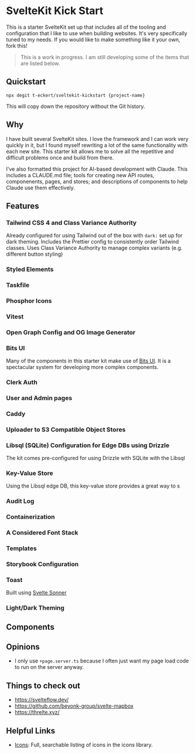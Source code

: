 # SvelteKit Kick Start

This is a starter SvelteKit set up that includes all of the tooling and configuration that I like to use when building websites. It's very specifically tuned to my needs. If you would like to make something like it your own, fork this!

> This is a work in progress. I am still developing some of the items that are listed below.

## Quickstart

```shell
npx degit t-eckert/sveltekit-kickstart {project-name}
```

This will copy down the repository without the Git history.

## Why

I have built several SvelteKit sites. I love the framework and I can work very quickly in it, but I found myself rewriting a lot of the same functionality with each new site. This starter kit allows me to solve all the repetitive and difficult problems once and build from there.

I've also formatted this project for AI-based development with Claude. This includes a CLAUDE.md file; tools for creating new API routes, componenents, pages, and stores; and descriptions of components to help Claude use them effectively.

## Features

### Tailwind CSS 4 and Class Variance Authority

Already configured for using Tailwind out of the box with `dark:` set up for dark theming. Includes the Prettier config to consistently order Tailwind classes. Uses Class Variance Authority to manage complex variants (e.g. different button styling)

### Styled Elements

### Taskfile

### Phosphor Icons

### Vitest

### Open Graph Config and OG Image Generator

### Bits UI

Many of the components in this starter kit make use of [Bits UI](https://www.bits-ui.com/). It is a spectacular system for developing more complex components.

### Clerk Auth

### User and Admin pages

### Caddy

### Uploader to S3 Compatible Object Stores

### Libsql (SQLite) Configuration for Edge DBs using Drizzle

The kit comes pre-configured for using Drizzle with SQLite with the Libsql

### Key-Value Store

Using the Libsql edge DB, this key-value store provides a great way to s

### Audit Log

### Containerization

### A Considered Font Stack

### Templates

### Storybook Configuration

### Toast

Built using [Svelte Sonner](https://github.com/wobsoriano/svelte-sonner)

### Light/Dark Theming

## Components

## Opinions

- I only use `+page.server.ts` because I often just want my page load code to run on the server anyway.

## Things to check out

- https://svelteflow.dev/
- https://github.com/beyonk-group/svelte-mapbox
- https://threlte.xyz/

## Helpful Links

- [Icons](https://phosphoricons.com/): Full, searchable listing of icons in the icons library.
